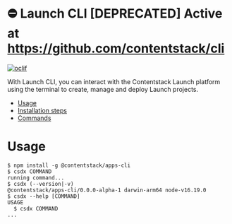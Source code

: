 :no_entry: Launch CLI [DEPRECATED] Active at https://github.com/contentstack/cli
=================

[![oclif](https://img.shields.io/badge/cli-oclif-brightgreen.svg)](https://oclif.io)

With Launch CLI, you can interact with the Contentstack Launch platform using the terminal to create, manage and deploy Launch projects.

<!-- toc -->
* [Usage](#usage)
* [Installation steps](#installation-steps)
* [Commands](#commands)
<!-- tocstop -->
# Usage
<!-- usage -->
```sh-session
$ npm install -g @contentstack/apps-cli
$ csdx COMMAND
running command...
$ csdx (--version|-v)
@contentstack/apps-cli/0.0.0-alpha-1 darwin-arm64 node-v16.19.0
$ csdx --help [COMMAND]
USAGE
  $ csdx COMMAND
...
```
<!-- usagestop -->
<!-- commandsstop -->
